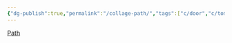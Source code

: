 ```yaml
---
{"dg-publish":true,"permalink":"/collage-path/","tags":["c/door","c/tombstone","c/city","c/building","c/flower","c/blue","c/cross","c/flat-background"],"created":"2024-01-01T16:32:16.200-05:00","updated":"2024-01-02T07:36:38.660-05:00"}
---
```



[Path](https://www.instagram.com/p/BzeVtz1hv1Z/)